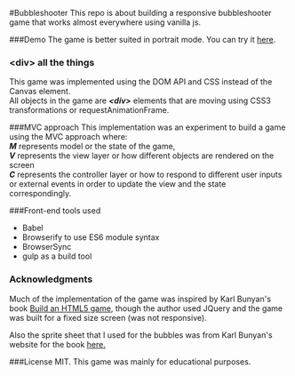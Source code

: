 #Bubbleshooter
This repo is about building a responsive bubbleshooter game that works almost everywhere using vanilla js.

###Demo
The game is better suited in portrait mode. You can try it [here](http://mohammadelbanna.github.io/BubbleShooter/).

### \<div\> all the things
This game was implemented using the DOM API and CSS instead of the Canvas element.  
All objects in the game are _**\<div\>**_ elements that are moving using CSS3 transformations or requestAnimationFrame.

###MVC approach
This implementation was an experiment to build a game using the MVC approach where:  
_**M**_ represents model or the state of the game,  
_**V**_ represents the view layer or how different objects are rendered on the screen  
_**C**_ represents the controller layer or 
how to respond to different user inputs or external events in order to update the view and the state correspondingly.

###Front-end tools used
* Babel
* Browserify to use ES6 module syntax
* BrowserSync
* gulp as a build tool

### Acknowledgments
Much of the implementation of the game was inspired by Karl Bunyan's book [Build an HTML5 game](http://www.amazon.com/Build-HTML5-Game-Developers-JavaScript/dp/1593275757),
though the author used JQuery and the game was built for a fixed size screen (was not responsive).

Also the sprite sheet that I used for the bubbles was from Karl Bunyan's website for the book [here.](http://buildanhtml5game.com/?page_id=18)

###License
MIT. This game was mainly for educational purposes.

